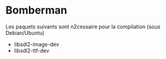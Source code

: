 # Bomberman

Les paquets suivants sont n2cessaire pour la compilation (sous Debian/Ubuntu)
- libsdl2-image-dev
- libsdl2-ttf-dev

